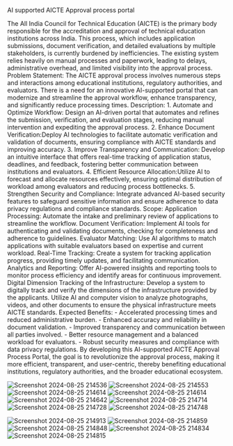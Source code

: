 AI supported AICTE Approval process portal

The All India Council for Technical Education (AICTE) is the primary body responsible for the accreditation and approval of technical education institutions across India. This process, which includes application submissions, document verification, and detailed evaluations by multiple stakeholders, is currently burdened by inefficiencies. The existing system relies heavily on manual processes and paperwork, leading to delays, administrative overhead, and limited visibility into the approval process. Problem Statement: The AICTE approval process involves numerous steps and interactions among educational institutions, regulatory authorities, and evaluators. There is a need for an innovative AI-supported portal that can modernize and streamline the approval workflow, enhance transparency, and significantly reduce processing times. Description: 1. Automate and Optimize Workflow: Design an AI-driven portal that automates and refines the submission, verification, and evaluation stages, reducing manual intervention and expediting the approval process. 2. Enhance Document Verification:Deploy AI technologies to facilitate automatic verification and validation of documents, ensuring compliance with AICTE standards and improving accuracy. 3. Improve Transparency and Communication: Develop an intuitive interface that offers real-time tracking of application status, deadlines, and feedback, fostering better communication between institutions and evaluators. 4. Efficient Resource Allocation:Utilize AI to forecast and allocate resources effectively, ensuring optimal distribution of workload among evaluators and reducing process bottlenecks. 5. Strengthen Security and Compliance: Integrate advanced AI-based security features to safeguard sensitive information and ensure adherence to data privacy regulations and compliance standards. Scope: Application Processing: Automate the intake and preliminary review of applications to streamline the workflow. Document Verification: Implement AI tools for authenticating and validating documents, checking for completeness and adherence to guidelines. Evaluator Matching: Use AI algorithms to match applications with suitable evaluators based on expertise and current workload. Real-Time Tracking: Create a system for tracking application progress, providing timely updates, and facilitating communication. Analytics and Reporting: Offer AI-powered insights and reporting tools to monitor process efficiency and identify areas for continuous improvement. Digital Dimension Tracking of the Infrastructure: Develop a system to digitally track and verify the dimensions of the infrastructure provided by the applicants. Utilize AI and computer vision to analyze photographs, videos, and other documents to ensure the physical infrastructure meets AICTE standards. Expected Benefits: - Accelerated processing times and reduced administrative burden. - Enhanced accuracy and reliability in document validation. - Improved transparency and communication between all parties involved. - Better resource management and a balanced workload for evaluators. - Robust security measures and compliance with data privacy regulations. By developing this AI-supported AICTE Approval Process Portal, the goal is to revolutionize the approval process, making it more efficient, transparent, and user-centric, thereby benefiting educational institutions, regulatory authorities, and the broader educational ecosystem. 

![Screenshot 2024-08-25 214536](https://github.com/user-attachments/assets/adbe5f96-82b8-4a33-85cf-1397aca5dd83)
![Screenshot 2024-08-25 214553](https://github.com/user-attachments/assets/00f7397e-cd38-4ee6-b8f0-22c42f2d3a34)
![Screenshot 2024-08-25 214614](https://github.com/user-attachments/assets/a9f6bada-899a-4ca2-8983-933fd3843243)
![Screenshot 2024-08-25 214614](https://github.com/user-attachments/assets/a9f6bada-899a-4ca2-8983-933fd3843243)
![Screenshot 2024-08-25 214642](https://github.com/user-attachments/assets/abc7c1fa-0f3f-4df7-becd-88dccd451d6f)
![Screenshot 2024-08-25 214714](https://github.com/user-attachments/assets/e1fcda37-a3a4-486b-94a6-981ca61a1e31)
![Screenshot 2024-08-25 214728](https://github.com/user-attachments/assets/9dbcd7ba-703b-4ae7-95dd-7e0907ef5f42)
![Screenshot 2024-08-25 214748](https://github.com/user-attachments/assets/1481954b-629a-44bc-991d-279c2d6152b3)

![Screenshot 2024-08-25 214913](https://github.com/user-attachments/assets/f2f2154c-a8f7-4aed-bb68-4bb8bb44d21e)
![Screenshot 2024-08-25 214859](https://github.com/user-attachments/assets/efbcc2d4-a04b-4786-a59a-171e4845d978)
![Screenshot 2024-08-25 214848](https://github.com/user-attachments/assets/fbc42b31-324c-4efe-a84d-07584bf3391c)
![Screenshot 2024-08-25 214834](https://github.com/user-attachments/assets/968ef16c-9aaf-49bd-8f1d-6caaf313b38c)
![Screenshot 2024-08-25 214815](https://github.com/user-attachments/assets/a61da852-5ed3-432b-bdf3-23a622ab7fac)


